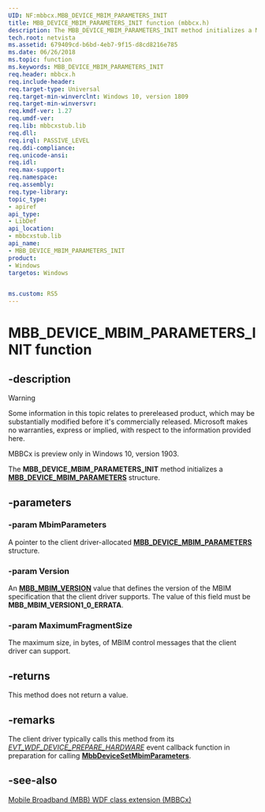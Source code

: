 ```yaml
---
UID: NF:mbbcx.MBB_DEVICE_MBIM_PARAMETERS_INIT
title: MBB_DEVICE_MBIM_PARAMETERS_INIT function (mbbcx.h)
description: The MBB_DEVICE_MBIM_PARAMETERS_INIT method initializes a MBB_DEVICE_MBIM_PARAMETERS structure.
tech.root: netvista
ms.assetid: 679409cd-b6bd-4eb7-9f15-d8cd8216e785
ms.date: 06/26/2018
ms.topic: function
ms.keywords: MBB_DEVICE_MBIM_PARAMETERS_INIT
req.header: mbbcx.h
req.include-header:
req.target-type: Universal
req.target-min-winverclnt: Windows 10, version 1809
req.target-min-winversvr:
req.kmdf-ver: 1.27
req.umdf-ver:
req.lib: mbbcxstub.lib
req.dll:
req.irql: PASSIVE_LEVEL
req.ddi-compliance:
req.unicode-ansi:
req.idl:
req.max-support:
req.namespace:
req.assembly:
req.type-library: 
topic_type: 
- apiref
api_type: 
- LibDef
api_location: 
- mbbcxstub.lib
api_name: 
- MBB_DEVICE_MBIM_PARAMETERS_INIT
product:
- Windows
targetos: Windows


ms.custom: RS5
---
```


# MBB_DEVICE_MBIM_PARAMETERS_INIT function


## -description

> [!WARNING]
> Some information in this topic relates to prereleased product, which may be substantially modified before it's commercially released. Microsoft makes no warranties, express or implied, with respect to the information provided here.
> 
> MBBCx is preview only in Windows 10, version 1903.

The **MBB_DEVICE_MBIM_PARAMETERS_INIT** method initializes a [**MBB_DEVICE_MBIM_PARAMETERS**](ns-mbbcx-_mbb_device_mbim_parameters.md) structure.

## -parameters

### -param MbimParameters

A pointer to the client driver-allocated [**MBB_DEVICE_MBIM_PARAMETERS**](ns-mbbcx-_mbb_device_mbim_parameters.md) structure.

### -param Version

An [**MBB_MBIM_VERSION**](ne-mbbcx-_mbb_mbim_version.md) value that defines the version of the MBIM specification that the client driver supports. The value of this field must be **MBB_MBIM_VERSION1_0_ERRATA**.

### -param MaximumFragmentSize

The maximum size, in bytes, of MBIM control messages that the client driver can support.

## -returns

This method does not return a value.

## -remarks

The client driver typically calls this method from its [*EVT_WDF_DEVICE_PREPARE_HARDWARE*](../wdfdevice/nc-wdfdevice-evt_wdf_device_prepare_hardware.md) event callback function in preparation for calling [**MbbDeviceSetMbimParameters**](nf-mbbcx-mbbdevicesetmbimparameters.md).

## -see-also

[Mobile Broadband (MBB) WDF class extension (MBBCx)](https://docs.microsoft.com/windows-hardware/drivers/netcx/mobile-broadband-mbb-wdf-class-extension-mbbcx)
